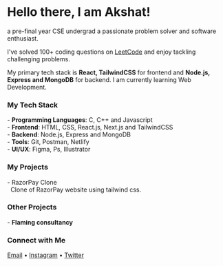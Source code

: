 # Hello there, I am Akshat!
a pre-final year CSE undergrad a passionate problem solver and software enthusiast. </b>

I've solved 100+ coding questions on <a href="https://leetcode.com/akshat-yo/">LeetCode</a> and enjoy tackling challenging problems.

My primary tech stack is <b>React, TailwindCSS</b> for frontend and <b>Node.js, Express and MongoDB</b> for backend. I am currently learning Web Development.

<h3>My Tech Stack</h3>
- <b>Programming Languages</b>: C, C++ and Javascript <br>
- <b>Frontend</b>: HTML, CSS, React.js, Next.js and TailwindCSS<br>
- <b>Backend</b>: Node.js, Express and MongoDB<br>
- <b>Tools</b>: Git, Postman, Netlify<br>
- <b>UI/UX</b>: Figma, Ps, Illustrator

<h3>My Projects</h3>
- RazorPay Clone <br>
&nbsp;&nbsp;Clone of RazorPay website using tailwind css.

<h3>Other Projects</h3>
- <b>Flaming consultancy</b>

<h3>Connect with Me</h3>
<a href="akshatsing11@gmail.com">Email</a> • <a href="instagram.com">Instagram</a> • <a href="twitter.com">Twitter</a>
